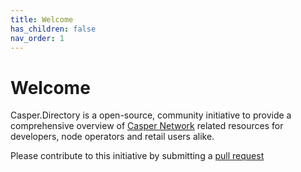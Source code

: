 ```yaml
---
title: Welcome
has_children: false
nav_order: 1
---
```


# Welcome

Casper.Directory is a open-source, community initiative to provide a comprehensive overview 
of [Casper Network](https://casper.network) related resources for developers, node operators and retail users
alike.

Please contribute to this initiative by submitting a [pull request](https://github.com/make-software/casper.explorer)
